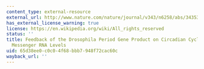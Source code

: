 ```yaml
---
content_type: external-resource
external_url: http://www.nature.com/nature/journal/v343/n6258/abs/343536a0.html
has_external_license_warning: true
license: https://en.wikipedia.org/wiki/All_rights_reserved
status: ''
title: Feedback of the Drosophila Period Gene Product on Circadian Cycling of its
  Messenger RNA Levels
uid: 65d38ee0-c0c0-4f68-bbb7-948f72cac60c
wayback_url: ''
---
```


